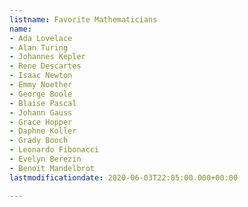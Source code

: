 ```yaml
---
listname: Favorite Mathematicians
name:
- Ada Lovelace
- Alan Turing
- Johannes Kepler
- Rene Descartes
- Isaac Newton
- Emmy Noether
- George Boole
- Blaise Pascal
- Johann Gauss
- Grace Hopper
- Daphne Koller
- Grady Booch
- Leonardo Fibonacci
- Evelyn Berezin
- Benoit Mandelbrot
lastmodificationdate: 2020-06-03T22:05:00.000+00:00

---
```

